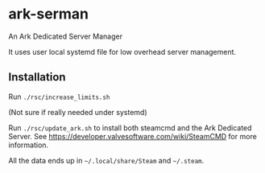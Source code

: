 # ark-serman

An Ark Dedicated Server Manager

It uses user local systemd file for low overhead server management.

## Installation

Run `./rsc/increase_limits.sh`

(Not sure if really needed under systemd)

Run `./rsc/update_ark.sh` to install both steamcmd and the Ark Dedicated Server.
See https://developer.valvesoftware.com/wiki/SteamCMD for more information.

All the data ends up in `~/.local/share/Steam` and `~/.steam`.
